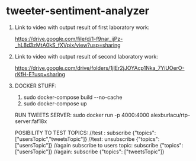 # tweeter-sentiment-analyzer

1. Link to video with output result of first laboratory work:

    https://drive.google.com/file/d/1-f9nar_ijPz-_hL8d3zMtA0kS_fXVpix/view?usp=sharing



2. Link to video with output result of second laboratory work:

   https://drive.google.com/drive/folders/1jlEr2jJOYAcp1Nka_7YiUOerO-rKfH-E?usp=sharing


3.
   DOCKER STUFF:
      1. sudo docker-compose build --no-cache
      2. sudo docker-compose up


   RUN TWEETS SERVER:
         sudo docker run -p 4000:4000 alexburlacu/rtp-server:faf18x


   POSIBILITY TO TEST TOPICS:
      //test : subscribe {"topics": ["usersTopic","tweetsTopic"]}
      //test:  unsubscribe {"topics": ["usersTopic"]}
      //again subscribe to users topic: subscribe {"topics": ["usersTopic"]}
      //again: subscribe {"topics": ["tweetsTopic"]}
